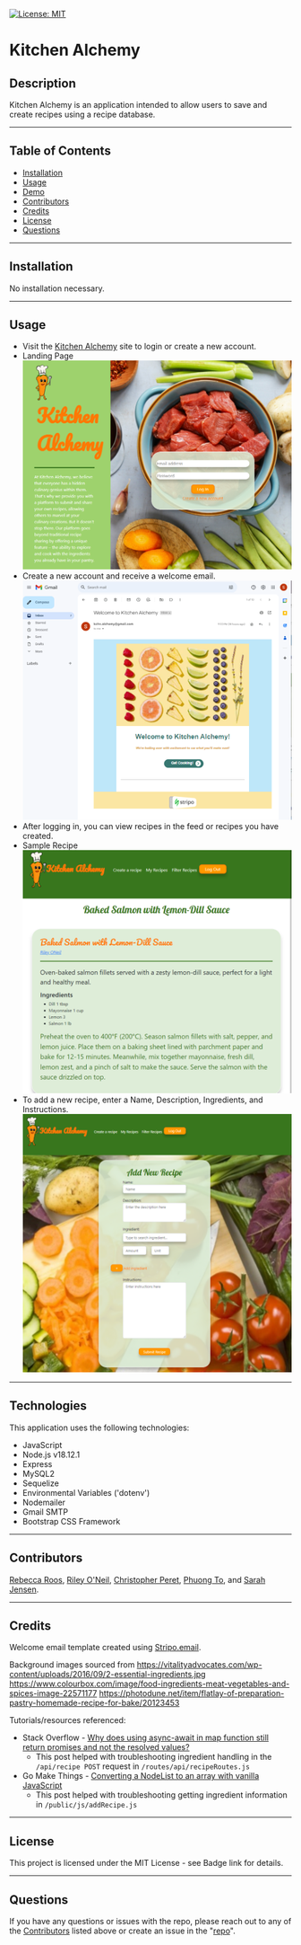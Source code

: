  [![License: MIT](https://img.shields.io/badge/License-MIT-yellow.svg)](https://opensource.org/licenses/MIT)
  # Kitchen Alchemy
  
  ## Description
 Kitchen Alchemy is an application intended to allow users to save and create recipes using a recipe database.

 ---
  
  ## Table of Contents
  * [Installation](#installation)
  * [Usage](#usage)
  * [Demo](#demo)
  * [Contributors](#contributors)
  * [Credits](#credits)
  * [License](#license)
  * [Questions](#questions)

  ---
  
  ## Installation
   No installation necessary.
  
  ---
  
  ## Usage
  * Visit the [Kitchen Alchemy](https://kitchen-alchemy.herokuapp.com/) site to login or create a new account.
  * Landing Page
  ![Preview](./public/images/deployed-screenshot.png)
  * Create a new account and receive a welcome email.
  ![Preview](./public/images/welcome-email.png)
  * After logging in, you can view recipes in the feed or recipes you have created.
  * Sample Recipe
  ![Preview](./public/images/sample-recipe.png)
  * To add a new recipe, enter a Name, Description, Ingredients, and Instructions.
  ![Preview](./public/images/add-new-recipe.png) 

  ---
 
  ## Technologies
  This application uses the following technologies:
  * JavaScript
  * Node.js v18.12.1
  * Express
  * MySQL2
  * Sequelize
  * Environmental Variables ('dotenv')
  * Nodemailer
  * Gmail SMTP
  * Bootstrap CSS Framework

---

  ## Contributors
  [Rebecca Roos](https://github.com/sendusyourbones), [Riley O'Neil](https://github.com/rileydoneil), [Christopher Peret](https://github.com/Zed-CSP), [Phuong To](https://github.com/phuongtoVN), and [Sarah Jensen](https://github.com/sarah-jensen).

---

  ## Credits
  Welcome email template created using [Stripo.email](https://stripo.email/).
  
  Background images sourced from 
  https://vitalityadvocates.com/wp-content/uploads/2016/09/2-essential-ingredients.jpg
  https://www.colourbox.com/image/food-ingredients-meat-vegetables-and-spices-image-22571177
  https://photodune.net/item/flatlay-of-preparation-pastry-homemade-recipe-for-bake/20123453

  Tutorials/resources referenced:
  - Stack Overflow - [Why does using async-await in map function still return promises and not the resolved values?](https://stackoverflow.com/questions/65655885/why-does-using-async-await-in-map-function-still-return-promises-and-not-the-res)
      - This post helped with troubleshooting ingredient handling in the `/api/recipe POST` request in `/routes/api/recipeRoutes.js`
  - Go Make Things - [Converting a NodeList to an array with vanilla JavaScript](https://gomakethings.com/converting-a-nodelist-to-an-array-with-vanilla-javascript/)
      - This post helped with troubleshooting getting ingredient information in `/public/js/addRecipe.js`

---

  ## License
  This project is licensed under the MIT License - see Badge link for details.
  
  ---
  
  ## Questions
  If you have any questions or issues with the repo, please reach out to any of the [Contributors](#contributors) listed above or create an issue in the "[repo](https://github.com/Zed-CSP/codeConnoisseurs)".
